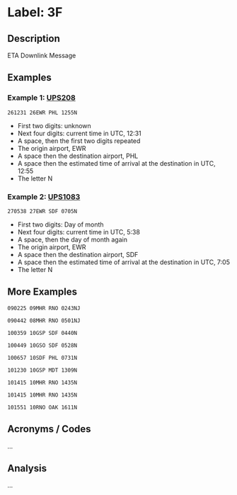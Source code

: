 # Label: 3F

## Description

ETA Downlink Message

## Examples

### Example 1: [UPS208](https://globe.adsbexchange.com/?icao=A4080C&showTrace=2024-09-26&timestamp=1727353904)

```
261231 26EWR PHL 1255N
```

* First two digits: unknown
* Next four digits: current time in UTC, 12:31
* A space, then the first two digits repeated
* The origin airport, EWR
* A space then the destination airport, PHL
* A space then the estimated time of arrival at the destination in UTC, 12:55
* The letter N

### Example 2: [UPS1083](https://globe.adsbexchange.com/?icao=A260BC&showTrace=2024-09-27&timestamp=1727415485)

```
270538 27EWR SDF 0705N
```

* First two digits: Day of month
* Next four digits: current time in UTC, 5:38
* A space, then the day of month again
* The origin airport, EWR
* A space then the destination airport, SDF
* A space then the estimated time of arrival at the destination in UTC, 7:05
* The letter N

## More Examples

```
090225 09MHR RNO 0243NJ
```

```
090442 08MHR RNO 0501NJ
```

```
100359 10GSP SDF 0440N
```

```
100449 10GSO SDF 0528N
```

```
100657 10SDF PHL 0731N
```

```
101230 10GSP MDT 1309N
```

```
101415 10MHR RNO 1435N
```

```
101415 10MHR RNO 1435N
```

```
101551 10RNO OAK 1611N
```

## Acronyms / Codes

...

## Analysis

...

